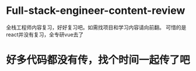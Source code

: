 # Full-stack-engineer-content-review
全栈工程师内容复习，好好复习吧。如需找项目和学习内容请向前翻。
可惜的是react并没有复习，全专研vue去了
# 好多代码都没有传，找个时间一起传了吧
